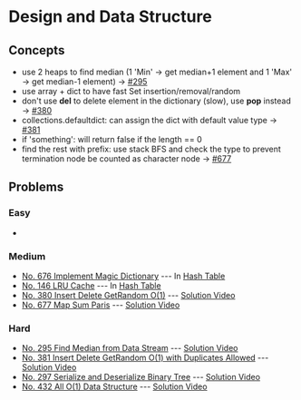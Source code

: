 # Design and Data Structure

## Concepts
* use 2 heaps to find median (1 'Min' -> get median+1 element and 1 'Max' -> get median-1 element) -> [#295](./295_FindMedian.py)
* use array + dict to have fast Set insertion/removal/random
* don't use **del** to delete element in the dictionary (slow), use **pop** instead -> [#380](./380_InsDelGetRdm.py)
* collections.defaultdict: can assign the dict with default value type -> [#381](./381_InsDelGetRdm_Dup.py)
* if 'something': will return false if the length == 0
* find the rest with prefix: use stack BFS and check the type to prevent termination node be counted as character node -> [#677](./677_MapSumPairs.py)
## Problems

### Easy

* 
### Medium

* [No. 676 Implement Magic Dictionary](../HashTable/676_MagicDictionary.py) --- In [Hash Table](../HashTable)
* [No. 146 LRU Cache](../HashTable/146_LRUcache.py) --- In [Hash Table](../HashTable)
* [No. 380 Insert Delete GetRandom O(1)](./380_InsDelGetRdm.py) --- [Solution Video](https://www.youtube.com/watch?v=y240Qh9H9uk&list=PLLuMmzMTgVK6M8XmintFnrd1VN-VBc0t0&index=10)
* [No. 677 Map Sum Paris](./677_MapSumPairs.py) --- [Solution Video](https://www.youtube.com/watch?v=y240Qh9H9uk&list=PLLuMmzMTgVK6M8XmintFnrd1VN-VBc0t0&index=7)

### Hard

* [No. 295 Find Median from Data Stream](./295_FindMedian.py) --- [Solution Video](https://www.youtube.com/watch?v=60xnYZ21Ir0&list=PLLuMmzMTgVK6M8XmintFnrd1VN-VBc0t0&index=12)
* [No. 381 Insert Delete GetRandom O(1) with Duplicates Allowed](./381_InsDelGetRdm_Dup.py) --- [Solution Video](https://www.youtube.com/watch?v=y240Qh9H9uk&list=PLLuMmzMTgVK6M8XmintFnrd1VN-VBc0t0&index=9)
* [No. 297 Serialize and Deserialize Binary Tree](./297_CodecBinaryTree.py) --- [Solution Video](https://www.youtube.com/watch?v=y240Qh9H9uk&list=PLLuMmzMTgVK6M8XmintFnrd1VN-VBc0t0&index=8)
* [No. 432 All O(1) Data Structure](./432_AllOneDS.py) --- [Solution Video](https://www.youtube.com/watch?v=wYqLisoH80w&list=PLLuMmzMTgVK6M8XmintFnrd1VN-VBc0t0&index=3)